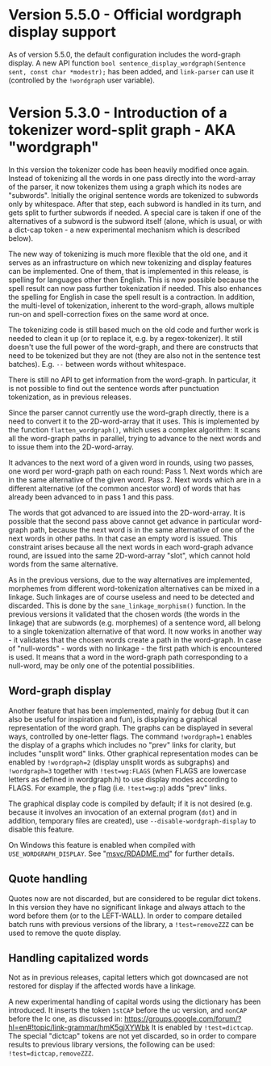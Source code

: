 Version 5.5.0 - Official wordgraph display support
==================================================

As of version 5.5.0, the default configuration includes the word-graph
display. A new API function
`bool sentence_display_wordgraph(Sentence sent, const char *modestr);`
has been added, and `link-parser` can use it (controlled by the
`!wordgraph` user variable).

Version 5.3.0 - Introduction of a tokenizer word-split graph - AKA "wordgraph"
==============================================================================

In this version the tokenizer code has been heavily modified once again.
Instead of tokenizing all the words in one pass directly into the
word-array of the parser, it now tokenizes them using a graph which its
nodes are "subwords".  Initially the original sentence words are tokenized
to subwords only by whitespace. After that step, each subword is handled in
its turn, and gets split to further subwords if needed. A special care is
taken if one of the alternatives of a subword is the subword itself
(alone, which is usual, or with a dict-cap token - a new experimental
mechanism which is described below).

The new way of tokenizing is much more flexible that the old one, and it
serves as an infrastructure on which new tokenizing and display features
can be implemented. One of them, that is implemented in this release, is
spelling for languages other then English. This is now possible because the
spell result can now pass further tokenization if needed. This also
enhances the spelling for English in case the spell result is a
contraction. In addition, the multi-level of tokenization, inherent to the
word-graph, allows multiple run-on and spell-correction fixes on the same
word at once.

The tokenizing code is still based much on the old code and further
work is needed to clean it up (or to replace it, e.g. by a
regex-tokenizer). It still doesn't use the full power of the word-graph,
and there are constructs that need to be tokenized but they are not (they
are also not in the sentence test batches). E.g. `--` between words without
whitespace.

There is still no API to get information from the word-graph. In particular,
it is not possible to find out the sentence words after punctuation
tokenization, as in previous releases.

Since the parser cannot currently use the word-graph directly, there is a
need to convert it to the 2D-word-array that it uses. This is implemented
by the function `flatten_wordgraph()`, which uses a complex algorithm: It
scans all the word-graph paths in parallel, trying to advance to the next
words and to issue them into the 2D-word-array.

It advances to the next word of a given word in rounds, using two passes, one
word per word-graph path on each round:
Pass 1. Next words which are in the same alternative of the given word.
Pass 2. Next words which are in a different alternative (of the common
ancestor word) of words that has already been advanced to in pass 1
and this pass.

The words that got advanced to are issued into the 2D-word-array.  It is
possible that the second pass above cannot get advance in particular
word-graph path, because the next word is in the same alternative of one of
the next words in other paths. In that case an empty word is issued. This
constraint arises because all the next words in each word-graph advance
round, are issued into the same 2D-word-array "slot", which cannot hold
words from the same alternative.

As in the previous versions, due to the way alternatives are implemented,
morphemes from different word-tokenization alternatives can be mixed in a
linkage. Such linkages are of course useless and need to be detected and
discarded. This is done by the `sane_linkage_morphism()` function. In the
previous versions it validated that the chosen words (the words in the
linkage) that are subwords (e.g. morphemes) of a sentence word, all belong
to a single tokenization alternative of that word.
It now works in another way - it validates that the chosen words create a
path in the word-graph. In case of "null-words" - words with no linkage -
the first path which is encountered is used. It means that a word in the
word-graph path corresponding to a null-word, may be only one of the potential
possibilities.

Word-graph display
------------------
Another feature that has been implemented, mainly for debug (but it can
also be useful for inspiration and fun), is displaying a graphical
representation of the word graph. The graphs can be displayed in several
ways, controlled by one-letter flags. The command `!wordgraph=1` enables the
display of a graphs which includes no "prev" links for clarity, but
includes "unsplit word" links.  Other graphical representation modes can be
enabled by `!wordgraph=2` (display unsplit words as subgraphs) and
`!wordgraph=3` together with `!test=wg:FLAGS` (when FLAGS are lowercase letters
as defined in wordgraph.h) to use display modes according to FLAGS.
For example, the `p` flag (i.e. `!test=wg:p`) adds "prev" links.

The graphical display code is compiled by default; if it is not desired
(e.g. because it involves an invocation of an external program (`dot`)
and in addition, temporary files are created), use
`--disable-wordgraph-display` to disable this feature.

On Windows this feature is enabled when compiled with `USE_WORDGRAPH_DISPLAY`.
See "[msvc/RDADME.md](/msvc/README.md)" for further details.

Quote handling
--------------
Quotes now are not discarded, but are considered to be regular dict tokens.
In this version they have no significant linkage and always attach to the word
before them (or to the LEFT-WALL). In order to compare detailed batch runs with
previous versions of the library, a `!test=removeZZZ` can be used to remove the
quote display.

Handling capitalized words
--------------------------
Not as in previous releases, capital letters which got downcased are not
restored for display if the affected words have a linkage.

A new experimental handling of capital words using the dictionary has been
introduced. It inserts the token `1stCAP` before the uc version, and `nonCAP`
before the lc one, as discussed in:
https://groups.google.com/forum/?hl=en#!topic/link-grammar/hmK5gjXYWbk
It is enabled by `!test=dictcap`. The special "dictcap" tokens are not yet
discarded, so in order to compare results to previous library versions, the
following can be used: `!test=dictcap,removeZZZ`.
